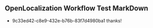 ## OpenLocalization Workflow Test MarkDown
* 9c33ed42-c8e9-432e-b76b-83f7d4980ba1 thanks!

<!--HONumber=Jul16_HO4-->


